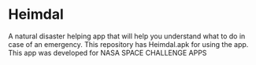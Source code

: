 # Heimdal
A natural disaster helping app that will help you understand what to do in case of an emergency.
This repository has Heimdal.apk for using the app.
This app was developed for NASA SPACE CHALLENGE APPS
